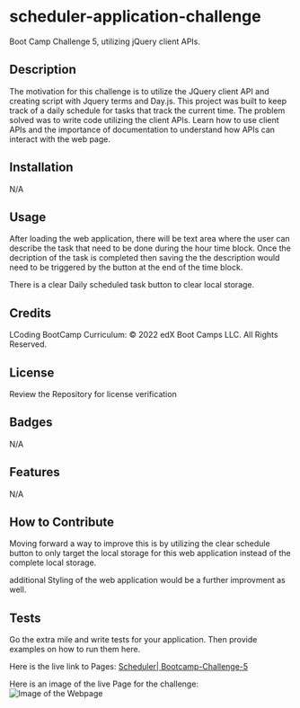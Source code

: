 # scheduler-application-challenge
Boot Camp Challenge 5, utilizing jQuery client APIs. 

## Description

The motivation for this challenge is to utilize the JQuery client API and creating script with Jquery terms and Day.js. This project was built to keep track of a daily schedule for tasks that track the current time. The problem solved was to write code utilizing the client APIs. Learn how to use client APIs and the importance of documentation to understand how APIs can interact with the web page.

## Installation

N/A

## Usage

After loading the web application, there will be text area where the user can describe the task that need to be done during the hour time block. Once the decription of the task is completed then saving the the description would need to be triggered by the button at the end of the time block.

There is a clear Daily scheduled task button to clear local storage.  


## Credits

LCoding BootCamp Curriculum:
© 2022 edX Boot Camps LLC. All Rights Reserved.


## License

Review the Repository for license verification

## Badges

N/A

## Features

N/A

## How to Contribute

Moving forward a way to improve this is by utilizing the clear schedule button to only target the local storage for this web application instead of the complete local storage. 

additional Styling of the web application would be a further improvment as well. 

## Tests

Go the extra mile and write tests for your application. Then provide examples on how to run them here.

Here is the live link to Pages: [Scheduler| Bootcamp-Challenge-5 ]()

Here is an image of the live Page for the challenge: ![Image of the Webpage]()